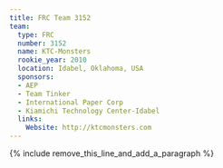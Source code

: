 ```yaml
---
title: FRC Team 3152
team:
  type: FRC
  number: 3152
  name: KTC-Monsters
  rookie_year: 2010
  location: Idabel, Oklahoma, USA
  sponsors:
  - AEP
  - Team Tinker
  - International Paper Corp
  - Kiamichi Technology Center-Idabel
  links:
    Website: http://ktcmonsters.com
---
```


{% include remove_this_line_and_add_a_paragraph %}